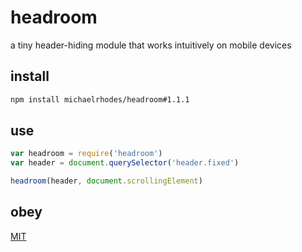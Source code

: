 # headroom
a tiny header-hiding module that works intuitively on mobile devices

## install
```sh
npm install michaelrhodes/headroom#1.1.1
```

## use
```js
var headroom = require('headroom')
var header = document.querySelector('header.fixed')

headroom(header, document.scrollingElement)
```

## obey
[MIT](http://opensource.org/licenses/MIT)
